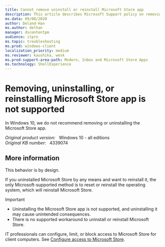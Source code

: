 ```yaml
---
title: Cannot remove uninstall or reinstall Microsoft Store app
description: This article describes Microsoft Support policy on removing or uninstalling Microsoft Store App from Windows 10 devices.
ms.data: 09/08/2020
author: Deland-Han
ms.author: delhan
manager: dscontentpm
audience: itpro
ms.topic: troubleshooting
ms.prod: windows-client
localization_priority: medium
ms.reviewer: kaushika, wesk
ms.prod-support-area-path: Modern, Inbox and Microsoft Store Apps
ms.technology: ShellExperience
---
```

# Removing, uninstalling, or reinstalling Microsoft Store app is not supported

In Windows 10, we do not recommend removing or uninstalling the Microsoft Store app.

_Original product version:_ &nbsp; Windows 10 - all editions  
_Original KB number:_ &nbsp; 4339074

## More information

This behavior is by design.

If you uninstalled Microsoft Store by any means and want to reinstall it, the only Microsoft-supported method is to reset or reinstall the operating system, which will reinstall Microsoft Store.

> [!IMPORTANT]
>
> - Uninstalling the Microsoft Store app is not supported, and uninstalling it may cause unintended consequences.
> - There is no supported workaround to uninstall or reinstall Microsoft Store.

 IT professionals can configure, limit, or block access to Microsoft Store for client computers. See [Configure access to Microsoft Store](/windows/configuration/stop-employees-from-using-microsoft-store).
